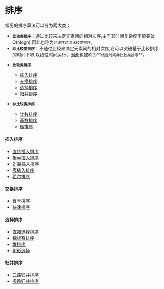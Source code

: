  排序
 =====

常见的排序算法可以分为两大类：</br>
* **`比较类排序`**：通过比较来决定元素间的相对次序,由于其时间复杂度不能突破O(nlogn),因此也称为`非线性时间比较类排序`。
* **`非比较类排序`**：不通过比较来决定元素间的相对次序,它可以突破基于比较排序的时间下界,以线性时间运行，因此也被称为**`线性时间非比较类排序`**。

- **`比较类排序`**
    - [插入排序](#insertion)</br>
    - [交换排序](#exchange)</br>
    - [选择排序](#selection)</br>
    - [归并排序](#merge)</br>

- **`非比较类排序`**
    - [计数排序](./counting)</br>
    - [基数排序](./radix)</br>
    - [桶排序](./bucket)</br>

#### <i id="insertion"></i>插入排序  
- [直接插入排序](./insertion/straight_insertion)</br>
- [折半插入排序](./insertion/binary_insertion)</br>
- [2-路插入排序](./insertion/two-path_insertion)</br>
- [表插入排序](./insertion/table_insertion)</br>
- [希尔排序](./insertion/shell)</br>

#### <i id="exchange"></i>交换排序  
- [冒号排序](./exchange/bubble)</br>
- [快速排序](./exchange/quick)</br>


#### <i id="selection"></i>选择排序  
- [直接选择排序](./selection/direct_selection)</br>
- [锦标赛排序](./selection/tournament)</br>
- [堆排序](./selection/heap)</br>
- [树形选择](./selection/tree_selection)


#### <i id="merge"></i>归并排序
- [二路归并排序](./merge/binary_merge)
- [多路归并排序](./merge/mul_merge)



